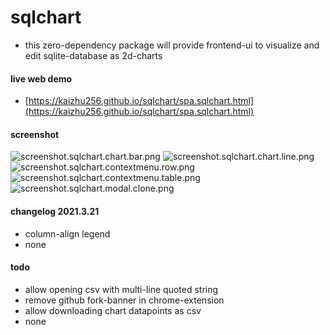 # sqlchart
- this zero-dependency package will provide frontend-ui to visualize and edit sqlite-database as 2d-charts

#### live web demo
- [https://kaizhu256.github.io/sqlchart/spa.sqlchart.html](https://kaizhu256.github.io/sqlchart/spa.sqlchart.html)

#### screenshot
![screenshot.sqlchart.chart.bar.png](https://kaizhu256.github.io/sqlchart/screenshot.sqlchart.chart.bar.png)
![screenshot.sqlchart.chart.line.png](https://kaizhu256.github.io/sqlchart/screenshot.sqlchart.chart.line.png)
![screenshot.sqlchart.contextmenu.row.png](https://kaizhu256.github.io/sqlchart/screenshot.sqlchart.contextmenu.row.png)
![screenshot.sqlchart.contextmenu.table.png](https://kaizhu256.github.io/sqlchart/screenshot.sqlchart.contextmenu.table.png)
![screenshot.sqlchart.modal.clone.png](https://kaizhu256.github.io/sqlchart/screenshot.sqlchart.modal.clone.png)

#### changelog 2021.3.21
- column-align legend
- none

#### todo
- allow opening csv with multi-line quoted string
- remove github fork-banner in chrome-extension
- allow downloading chart datapoints as csv
- none
